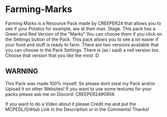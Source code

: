 # Farming-Marks
Farming Marks is a Resource Pack made by CREEPER24 that allows you to see if your Potatos for example, are at their max. Stage. This pack has a Green and Red Version of the "Marks" You can choose them if you click on the Settings button of the Pack.
This pack allows you to see a lot easier if your food and stuff is ready to farm. There are two versions available that you can choose in the Pack Settings.
There is (as i said) a red version too. Choose that version that you like the most :D 

## WARNING 
This Pack was made 100% myself. So please dont steal my Pack and/or Upload it on other Websites! If you want to use some textures for your packs please ask me on Discord: CREEPER24#0956

If you want to do a Video about it please Credit me and put the MCPEDL/GitHub Link in the Description or in the Comments! Thanks!
